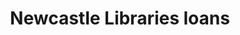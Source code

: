 ---
schema: default
title: Newcastle Libraries loans
organization: Newcastle City Council
notes: An issue or loan is any item from the library catalogue issued to a member
resources:
  - name: 2008 onwards monthly issues by branch
    url: >-
      https://raw.githubusercontent.com/ToonLibraries/library-open-data/master/loans/2008-onwards-monthly-issues-by-branch.csv
    format: csv
  - name: Most borrowed adult fiction book 2016
    url: >-
      https://raw.githubusercontent.com/ToonLibraries/library-open-data/master/loans/MostBorrowedAdultFictionBook2016.csv
    format: csv
  - name: Most borrowed adult fiction book 2017
    url: >-
      https://raw.githubusercontent.com/ToonLibraries/library-open-data/master/loans/MostBorrowedAdultFictionBook2017.csv
    format: csv
  - name: Most borrowed adult fiction book 2018
    url: >-
      https://raw.githubusercontent.com/ToonLibraries/library-open-data/master/loans/MostBorrowedAdultFictionBook2018.csv
    format: csv
  - name: Most borrowed adult non-fiction book 2016
    url: >-
      https://raw.githubusercontent.com/ToonLibraries/library-open-data/master/loans/MostBorrowedAdultNonFictionBook2016.csv
    format: csv
  - name: Most borrowed adult non-fiction book 2017
    url: >-
      https://raw.githubusercontent.com/ToonLibraries/library-open-data/master/loans/MostBorrowedAdultNonFictionBook2017.csv
    format: csv
  - name: Most borrowed adult non-fiction book 2018
    url: >-
      https://raw.githubusercontent.com/ToonLibraries/library-open-data/master/loans/MostBorrowedAdultNonFictionBook2018.csv
    format: csv
  - name: Most borrowed junior fiction book 2016
    url: >-
      https://raw.githubusercontent.com/ToonLibraries/library-open-data/master/loans/MostBorrowedJuniorFictionBook2016.csv
    format: csv
  - name: Most borrowed junior fiction book 2017
    url: >-
      https://raw.githubusercontent.com/ToonLibraries/library-open-data/master/loans/MostBorrowedJuniorFictionBook2017.csv
    format: csv
  - name: Most borrowed junior fiction book 2018
    url: >-
      https://raw.githubusercontent.com/ToonLibraries/library-open-data/master/loans/MostBorrowedJuniorFictionBook2018.csv
    format: csv
license: 'https://creativecommons.org/publicdomain/zero/1.0/'
category:
  - Loans
maintainer: Newcastle Libraries
maintainer_email: information@newcastle.gov.uk
---